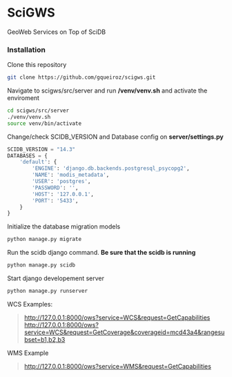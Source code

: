 # SciGWS
GeoWeb Services on Top of SciDB

### Installation

Clone this repository
```bash
git clone https://github.com/gqueiroz/scigws.git
```

Navigate to scigws/src/server and run **/venv/venv.sh** and activate the enviroment
```bash
cd scigws/src/server
./venv/venv.sh
source venv/bin/activate
```

Change/check SCIDB_VERSION and Database config on **server/settings.py**
```python
SCIDB_VERSION = "14.3"
DATABASES = {
    'default': {
        'ENGINE': 'django.db.backends.postgresql_psycopg2',
        'NAME': 'modis_metadata',
        'USER': 'postgres',
        'PASSWORD': '',
        'HOST': '127.0.0.1',
        'PORT': '5433',
    }
}
```

Initialize the database migration models
```bash
python manage.py migrate
```

Run the scidb django command. **Be sure that the scidb is running**
```bash
python manage.py scidb
```

Start django developement server
```bash
python manage.py runserver
```

WCS Examples:
> http://127.0.0.1:8000/ows?service=WCS&request=GetCapabilities
> http://127.0.0.1:8000/ows?service=WCS&request=GetCoverage&coverageid=mcd43a4&rangesubset=b1,b2,b3

WMS Example
> http://127.0.0.1:8000/ows?service=WMS&request=GetCapabilities